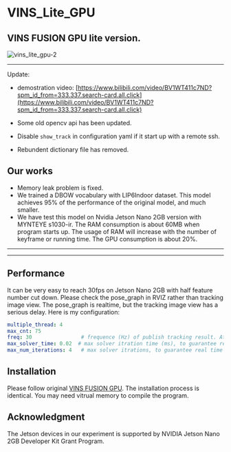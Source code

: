 # VINS_Lite_GPU

VINS FUSION GPU lite version. 
---

![vins_lite_gpu-2](https://user-images.githubusercontent.com/17807222/124372174-6c5d9700-dcbb-11eb-8bec-cb5755701528.png)

--- 
Update:
  - demostration video: [https://www.bilibili.com/video/BV1WT411c7ND?spm_id_from=333.337.search-card.all.click](https://www.bilibili.com/video/BV1WT411c7ND?spm_id_from=333.337.search-card.all.click)

  - Some old opencv api has been updated.
  - Disable `show_track` in configuration yaml if it start up with a remote ssh.
  - Rebundent dictionary file has removed.

## Our works

- Memory leak problem is fixed. 
- We trained a DBOW vocabulary with LIP6Indoor dataset. This model achieves 95% of the performance of the original model, and much smaller.
- We have test this model on Nvidia Jetson Nano 2GB version with MYNTEYE s1030-ir. The RAM consumption is about 60MB when program starts up. The usage of RAM will increase with the number of keyframe or running time. The GPU consumption is about 20%.  

---


---

## Performance
It can be very easy to reach 30fps on Jetson Nano 2GB with half feature number cut down. Please check the pose_graph in RVIZ rather than tracking image view. The pose_graph is realtime, but the tracking image view has a serious delay. Here is my configuration:
```yaml
multiple_thread: 4
max_cnt: 75
freq: 30                # frequence (Hz) of publish tracking result. At least 10Hz for good estimation.
max_solver_time: 0.02  # max solver itration time (ms), to guarantee real time
max_num_iterations: 4   # max solver itrations, to guarantee real time
```

## Installation
Please follow original [VINS FUSION GPU](https://github.com/pjrambo/VINS-Fusion-gpu). The installation process is identical. You may need vitrual memory to compile the program.

## Acknowledgment
The Jetson devices in our experiment is supported by NVIDIA Jetson Nano 2GB Developer Kit Grant Program.
